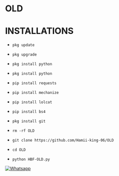 # OLD

# INSTALLATIONS

- `pkg update`

- `pkg upgrade`

- `pkg install python`

- `pkg install python`

- `pip install requests`

- `pip install mechanize`

- `pip install lolcat`

- `pip install bs4`

- `pkg install git`

- `rm -rf OLD`

- `git clone https://github.com/Hamii-king-06/OLD`

 - `cd OLD`

- `python HBF-OLD.py`

 [![Whatsapp](https://img.shields.io/badge/Whatsapp-HAMII-deepgreen?style=flat-square&logo=whatsapp)](https://wa.me/+994401314689)



